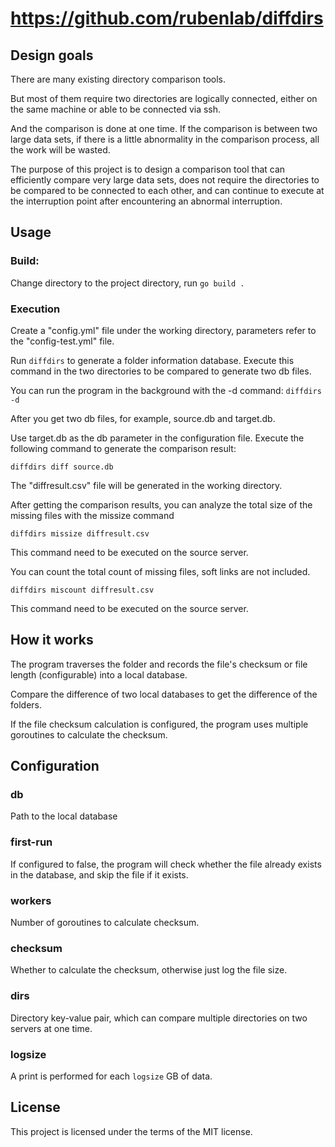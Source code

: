 # https://github.com/rubenlab/diffdirs

## Design goals

There are many existing directory comparison tools.

But most of them require two directories are logically connected, either on the same machine or able to be connected via ssh.

And the comparison is done at one time. If the comparison is between two large data sets, if there is a little abnormality in the comparison process, all the work will be wasted.

The purpose of this project is to design a comparison tool that can efficiently compare very large data sets, does not require the directories to be compared to be connected to each other, and can continue to execute at the interruption point after encountering an abnormal interruption.

## Usage

### Build:

Change directory to the project directory, run `go build .`

### Execution

Create a "config.yml" file under the working directory, parameters refer to the "config-test.yml" file.

Run `diffdirs` to generate a folder information database. Execute this command in the two directories to be compared to generate two db files.

You can run the program in the background with the -d command: `diffdirs -d`

After you get two db files, for example, source.db and target.db.

Use target.db as the db parameter in the configuration file. Execute the following command to generate the comparison result:

`diffdirs diff source.db`

The "diffresult.csv" file will be generated in the working directory.

After getting the comparison results, you can analyze the total size of the missing files with the missize command

`diffdirs missize diffresult.csv`

This command need to be executed on the source server.

You can count the total count of missing files, soft links are not included.

`diffdirs miscount diffresult.csv`

This command need to be executed on the source server.

## How it works

The program traverses the folder and records the file's checksum or file length (configurable) into a local database.

Compare the difference of two local databases to get the difference of the folders.

If the file checksum calculation is configured, the program uses multiple goroutines to calculate the checksum.

## Configuration

### db

Path to the local database

### first-run

If configured to false, the program will check whether the file already exists in the database, and skip the file if it exists.

### workers

Number of goroutines to calculate checksum.

### checksum

Whether to calculate the checksum, otherwise just log the file size.

### dirs

Directory key-value pair, which can compare multiple directories on two servers at one time.

### logsize

A print is performed for each `logsize` GB of data.

## License

This project is licensed under the terms of the MIT license.